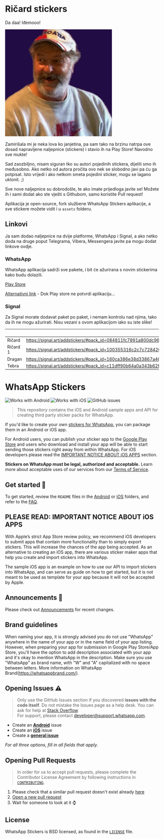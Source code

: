 # Ričard stickers


Da daa! Iđemooo!

![featured art](/.github/IMAGES/image.png?raw=true)

Zamirišala mi je neka lova ko janjetina, pa sam tako na brzinu natrpa ove dosad napravljene naljepnice (stickere) i stavio ih na Play Store! Navodno sve mukte! 

Sad zaozbiljno, nisam siguran tko su autori pojedinih stickera, dijelili smo ih međusobno. Ako netko od autora pročita ovo nek se slobodno javi pa ću ga potpisat. Isto vrijedi i ako netkom smeta pojedini sticker, mogu se lagano uklonit. ;) 

Sve nove naljepnice su dobrodošle, te ako imate prijedloga javite se! Možete ih i sami dodat ako ste vješti s Githubom, samo koristite Pull request!

Aplikacija je open-source, fork službene WhatsApp Stickers aplikacije, a sve stickere možete vidit i u `assets` folderu.



##  Linkovi

Ja sam dodao naljepnice na dvije platforme, WhatsApp i Signal, a ako netko doda na druge poput Telegrama, Vibera, Messengera javite pa mogu dodat linkove ovdje.



### WhatsApp

WhatsApp aplikacija sadrži sve pakete, i bit će ažurirana s novim stickerima kako budu dolazili.

[Play Store](https://play.google.com/store/apps/details?id=com.am.ricardstickeri)

[Alternativni link](https://www.dropbox.com/s/kxiubu387p095wl/ricard-release.apk?dl=1) - Dok Play store ne potvrdi aplikaciju...



### Signal

Za Signal morate dodavat paket po paket, i nemam kontrolu nad njima, tako da ih ne mogu ažurirati. Nisu vezani s ovom aplikacijom iako su iste slike!

|          | Linkovi (otvorite na mobu)                                   |
| -------- | ------------------------------------------------------------ |
| Ričard   | https://signal.art/addstickers/#pack_id=084811fc7891a800dc96d2f8ff046076&pack_key=448da435bb016a45ee1137afd21122b47ad91aff9049d403d8b634d62d92bd36 |
| Ričard 1 | https://signal.art/addstickers/#pack_id=100355316c2c7c7284206608a3f936e1&pack_key=d0f6f967761fb2c02ce7868962901c6fec6a3ef0398c1a3eac952ee4dd1170e9 |
| Dragan   | https://signal.art/addstickers/#pack_id=160ca386e38d33867a468ff7e543a82f&pack_key=76a9b6f3e84f0ff52953cff7dcba455d9f6b3a4b7fb9288e63d4a7426aca0b19 |
| Tebra    | https://signal.art/addstickers/#pack_id=c11dff90b64a0a343b62ff1ea061a080&pack_key=5ae939f1ca1899263301664c08e10f075942e08c1cf420716aaabbabc553a8ed |



# WhatsApp Stickers

![Works with Android](https://img.shields.io/badge/Works_with-Android-green?style=flat-square)
![Works with iOS](https://img.shields.io/badge/Works_with-iOS-blue?style=flat-square)
![GitHub issues](https://img.shields.io/github/issues/whatsapp/stickers?style=flat-square)

> This repository contains the iOS and Android sample apps and API for creating third party sticker packs for WhatsApp.

If you'd like to create your own [stickers for WhatsApp](https://faq.whatsapp.com/en/android/26000227/), you can package them in an Android or iOS app. 

For Android users, you can publish your sticker app to the [Google Play Store](https://play.google.com/store) and users who download and install your app will be able to start sending those stickers right away from within WhatsApp. 
For iOS developers please read the [IMPORTANT NOTICE ABOUT iOS APPS](#please-read-important-notice-about-ios-apps) section.

**Stickers on WhatsApp must be legal, authorized and acceptable.** Learn more about acceptable uses of our services from our [Terms of Service](https://www.whatsapp.com/legal/#terms-of-service).

## Get started :rocket:

To get started, review the `README` files in the [Android](https://github.com/WhatsApp/stickers/tree/master/Android) or [iOS](https://github.com/WhatsApp/stickers/tree/master/iOS) folders, and refer to the [FAQ](https://faq.whatsapp.com/general/26000226).

## PLEASE READ: IMPORTANT NOTICE ABOUT iOS APPS

With Apple’s strict App Store review policy, we recommend iOS developers to submit apps that contain more functionality than to simply export stickers. This will increase the chances of the app being accepted. As an alternative to creating an iOS app, there are various sticker maker apps that help you create and import stickers into WhatsApp.

The sample iOS app is an example on how to use our API to import stickers into WhatsApp, and can serve as guide on how to get started, but it is not meant to be used as template for your app because it will not be accepted by Apple.

## Announcements :loudspeaker:
Please check out [Announcements](https://github.com/WhatsApp/stickers/wiki/Animated-Stickers) for recent changes.

## Brand guidelines
When naming your app, it is strongly advised you do not use "WhatsApp" anywhere in the name of your app or in the name field of your app listing. However, when preparing your app for submission in Google Play Store/App Store, you'll have the option to add description associated with your app and it's okay to mention WhatsApp in the description. Make sure you use "WhatsApp" as brand name, with "W" and "A" capitalized with no space between letters. More information on WhatsApp Brand(https://whatsappbrand.com/).

## Opening Issues :warning:

> Only use the GitHub Issues section if you discovered **issues with the code itself**. Do not mistake the Issues page as a help desk. You can ask for help at [Stack Overflow](https://stackoverflow.com/questions/tagged/whatsapp-stickers).  
> For support, please contact <developer@support.whatsapp.com>.

- Create an [**Android**](https://github.com/WhatsApp/stickers/issues/new?template=android.md) issue
- Create an [**iOS**](https://github.com/WhatsApp/stickers/issues/new?template=ios.md) issue
- Create a [**general issue**](https://github.com/WhatsApp/stickers/issues/new?template=general.md)

_For all three options, fill in all fields that apply._

## Opening Pull Requests

> In order for us to accept pull requests, please complete the Contributor License Agreement by following instructions in [`CONTRIBUTING`](https://github.com/WhatsApp/stickers/blob/master/CONTRIBUTING.md).

1. Please check that a similar pull request doesn't exist already [here](https://github.com/WhatsApp/stickers/pulls?utf8=%E2%9C%93&q=is%3Apr)
2. [Open a new pull request](https://github.com/WhatsApp/stickers/compare)
3. Wait for someone to look at it :watch:

## License

WhatsApp Stickers is BSD licensed, as found in the [`LICENSE`](https://github.com/WhatsApp/stickers/blob/master/LICENSE) file.
